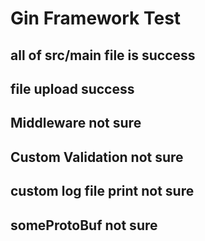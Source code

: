 # Gin Framework Test

## all of src/main file is success
## file upload success
## Middleware not sure
## Custom Validation not sure
## custom log file print not sure
## someProtoBuf not sure